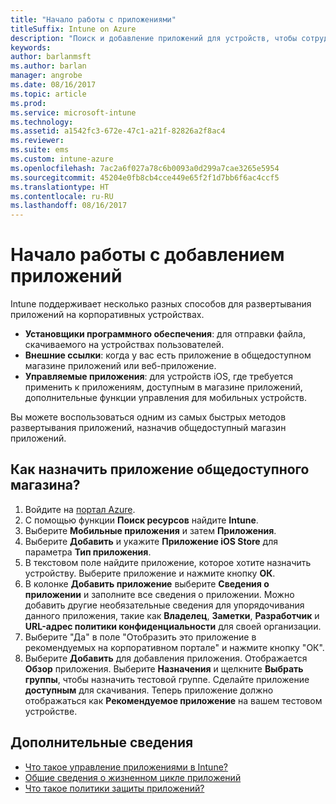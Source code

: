 ```yaml
---
title: "Начало работы с приложениями"
titleSuffix: Intune on Azure
description: "Поиск и добавление приложений для устройств, чтобы сотрудники могли реализовывать поставленные задачи."
keywords: 
author: barlanmsft
ms.author: barlan
manager: angrobe
ms.date: 08/16/2017
ms.topic: article
ms.prod: 
ms.service: microsoft-intune
ms.technology: 
ms.assetid: a1542fc3-672e-47c1-a21f-82826a2f8ac4
ms.reviewer: 
ms.suite: ems
ms.custom: intune-azure
ms.openlocfilehash: 7ac2a6f027a78c6b0093a0d299a7cae3265e5954
ms.sourcegitcommit: 45204e0fb8cb4cce449e65f2f1d7bb6f6ac4ccf5
ms.translationtype: HT
ms.contentlocale: ru-RU
ms.lasthandoff: 08/16/2017
---
```

# <a name="get-started-with-adding-apps"></a>Начало работы с добавлением приложений

Intune поддерживает несколько разных способов для развертывания приложений на корпоративных устройствах.

* **Установщики программного обеспечения**: для отправки файла, скачиваемого на устройствах пользователей.
* __Внешние ссылки__: когда у вас есть приложение в общедоступном магазине приложений или веб-приложение.
* **Управляемые приложения**: для устройств iOS, где требуется применить к приложениям, доступным в магазине приложений, дополнительные функции управления для мобильных устройств.

Вы можете воспользоваться одним из самых быстрых методов развертывания приложений, назначив общедоступный магазин приложений.

## <a name="how-do-i-assign-a-public-store-app"></a>Как назначить приложение общедоступного магазина?

1. Войдите на [портал Azure](https://portal.azure.com).
2. С помощью функции **Поиск ресурсов** найдите **Intune**.
3. Выберите **Мобильные приложения** и затем **Приложения**.
4. Выберите **Добавить** и укажите **Приложение iOS Store** для параметра **Тип приложения**.
5. В текстовом поле найдите приложение, которое хотите назначить устройству. Выберите приложение и нажмите кнопку **ОК**.
6. В колонке **Добавить приложение** выберите **Сведения о приложении** и заполните все сведения о приложении. Можно добавить другие необязательные сведения для упорядочивания данного приложения, такие как **Владелец**, **Заметки**, **Разработчик** и **URL-адрес политики конфиденциальности** для своей организации.
7. Выберите "Да" в поле "Отобразить это приложение в рекомендуемых на корпоративном портале" и нажмите кнопку "ОК".
8. Выберите **Добавить** для добавления приложения. Отображается **Обзор** приложения. Выберите **Назначения** и щелкните **Выбрать группы**, чтобы назначить тестовой группе. Сделайте приложение **доступным** для скачивания. Теперь приложение должно отображаться как **Рекомендуемое приложение** на вашем тестовом устройстве.

## <a name="learn-more"></a>Дополнительные сведения

* [Что такое управление приложениями в Intune?](app-management.md)
* [Общие сведения о жизненном цикле приложений](app-lifecycle.md)
* [Что такое политики защиты приложений?](app-protection-policy.md)
